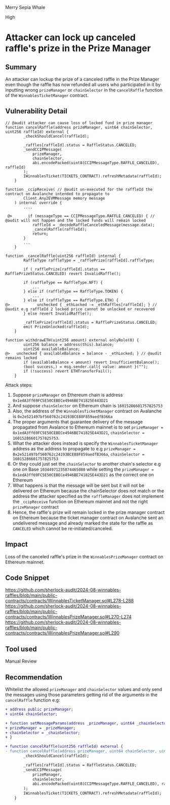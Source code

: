 Merry Sepia Whale

High

# Attacker can lock up canceled raffle's prize in the Prize Manager

## Summary
An attacker can lockup the prize of a canceled raffle in the Prize Manager even though the raffle has now refunded all users who participated in it by inputting wrong `prizeManager` or `chainSelector` in the `cancelRaffle` function of the `WinnablesTicketManager` contract.

## Vulnerability Detail
```solidity
// @audit attacker can cause loss of locked fund in prize manager
function cancelRaffle(address prizeManager, uint64 chainSelector, uint256 raffleId) external {
        _checkShouldCancel(raffleId);

        _raffles[raffleId].status = RaffleStatus.CANCELED;
        _sendCCIPMessage(
            prizeManager,
            chainSelector,
            abi.encodePacked(uint8(CCIPMessageType.RAFFLE_CANCELED), raffleId)
        );
        IWinnablesTicket(TICKETS_CONTRACT).refreshMetadata(raffleId);
    }
```

```solidity
function _ccipReceive( // @audit un-executed for the raffleId the contract on Avalanche intended to propagate to
        Client.Any2EVMMessage memory message
    ) internal override {
        ....

 @>       if (messageType == CCIPMessageType.RAFFLE_CANCELED) { // @audit will not happen and the locked funds will remain locked
            raffleId = _decodeRaffleCanceledMessage(message.data);
            _cancelRaffle(raffleId);
            return;
        }
        ...
    }
```

```solidity
function _cancelRaffle(uint256 raffleId) internal {
        RaffleType raffleType = _rafflePrize[raffleId].raffleType;

        if (_rafflePrize[raffleId].status == RafflePrizeStatus.CANCELED) revert InvalidRaffle();

        if (raffleType == RaffleType.NFT) {
            ...
        } else if (raffleType == RaffleType.TOKEN) {
            ...
        } else if (raffleType == RaffleType.ETH) {
@>            unchecked { _ethLocked -= _ethRaffles[raffleId]; } // @audit e.g raffleId 2 locked price cannot be unlocked or recovered
        } else revert InvalidRaffle();
        
        _rafflePrize[raffleId].status = RafflePrizeStatus.CANCELED;
        emit PrizeUnlocked(raffleId);
    }
```

```solidity
function withdrawETH(uint256 amount) external onlyRole(0) {
        uint256 balance = address(this).balance;
        uint256 availableBalance;
@>   unchecked { availableBalance = balance - _ethLocked; } // @audit remains locked
        if (availableBalance < amount) revert InsufficientBalance();
        (bool success,) = msg.sender.call{ value: amount }("");
        if (!success) revert ETHTransferFail();
    }
```

Attack steps: 

1. Suppose `prizeManager` on Ethereum chain is address `0x1edA3ff69FC5E50CEBECe4946BE741825E443D21`
2. And suppose `chainSelector` on Ethereum chain is `16015286601757825753`
3. Also, the address of the `WinnablesTicketManager` contract on Avalanche is `0x2e521497bf560762c24193BCE88F859aedfB366a`
4. The proper arguments that guarantee delivery of the message propagated from Avalance to Ethereum mainnet is to set `prizeManager =  0x1edA3ff69FC5E50CEBECe4946BE741825E443D21`, `chainSelector = 16015286601757825753`.
5. What the attacker does instead is specify the  `WinnablesTicketManager` address as the address to propagate to e.g `prizeManager = 0x2e521497bf560762c24193BCE88F859aedfB366a`, `chainSelector = 16015286601757825753`
6. Or they could just set the `chainSelector` to another chain's selector e.g one on Base `10344971235874465080` while setting the `prizeManager =  0x1edA3ff69FC5E50CEBECe4946BE741825E443D21` as the correct one on Ethereum
7. What happens is that the message will be sent but it will not be delivered on Ethereum because the chainSelector does not match or the address the attacker specified as the `raffleManager` does not implement the `_ccipReceive` function on Ethereum mainnet and not the right `prizeManager` contract
8. Hence, the raffle's prize will remain locked in the prize manager contract on Ethereum because the ticket manager contract on Avalanche sent an undelivered message and already marked the state for the raffle as `CANCELED` which cannot be re-initiated/canceled.

## Impact
Loss of the canceled raffle's prize in the `WinnablesPrizeManager` contract on Ethereum mainnet.

## Code Snippet
https://github.com/sherlock-audit/2024-08-winnables-raffles/blob/main/public-contracts/contracts/WinnablesTicketManager.sol#L278-L288
https://github.com/sherlock-audit/2024-08-winnables-raffles/blob/main/public-contracts/contracts/WinnablesPrizeManager.sol#L270-L274
https://github.com/sherlock-audit/2024-08-winnables-raffles/blob/main/public-contracts/contracts/WinnablesPrizeManager.sol#L290

## Tool used
Manual Review

## Recommendation
Whitelist the allowed `prizeManager` and `chainSelector` values and only send the messages using those parameters getting rid of the arguments in the `cancelRaffle` function e.g:

```diff
+ address public prizeManager;
+ uint64 chainSelector;

+ function setMessageParams(address _prizeManager, uint64 _chainSelector) external onlyRole(0) {
+ prizeManager = _prizeManager;
+ chainSelector = _chainSelector;
+ }

+ function cancelRaffle(uint256 raffleId) external {
- function cancelRaffle(address prizeManager, uint64 chainSelector, uint256 raffleId) external {
        _checkShouldCancel(raffleId);

        _raffles[raffleId].status = RaffleStatus.CANCELED;
        _sendCCIPMessage(
            prizeManager,
            chainSelector,
            abi.encodePacked(uint8(CCIPMessageType.RAFFLE_CANCELED), raffleId)
        );
        IWinnablesTicket(TICKETS_CONTRACT).refreshMetadata(raffleId);
    }
```